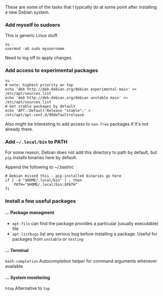 
These are some of the tasks that I typically do at some point after installing a new Debian system.

### Add myself to sudoers

This is generic Linux stuff.

```
su -
usermod -aG sudo myusername
```
Need to log off to apply changes.

### Add access to experimental packages
```
su -
# note: highest priority on top
echo 'deb http://deb.debian.org/debian experimental main' >> /etc/apt/sources.list
echo 'deb http://deb.debian.org/debian unstable main' >> /etc/apt/sources.list
# Get stable packages by default
echo 'APT::Default-Release "stable";' > /etc/apt/apt.conf.d/99defaultrelease
```

Also might be interesting to add access to `non-free` packages if it's not already there.

### Add `~/.local/bin` to PATH

For some reason, Debian does not add this directory to path by default, but `pip` installs binaries here by default.

Append the following to ~/.bashrc

```
# Debian missed this - pip-installed binaries go here
if [ -d "$HOME/.local/bin" ] ; then
    PATH="$HOME/.local/bin:$PATH"
fi
```



### Install a few useful packages

#### ... Package managment

 - `apt-file` can find the package provides a particular (usually executable) file  
 - `apt-listbugs` list any serious bug before installing a package. Useful for packages from `unstable` or `testing`

#### ... Terminal

`bash-completion` Autocompletion helper for command arguments whenever available

#### ... System monitoring

`htop` Alternative to `top`
